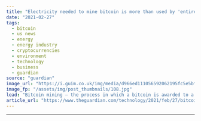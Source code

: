 ```yaml
---
title: "Electricity needed to mine bitcoin is more than used by 'entire countries'"
date: "2021-02-27"
tags: 
  - bitcoin
  - us news
  - energy
  - energy industry
  - cryptocurrencies
  - environment
  - technology
  - business
  - guardian
source: "guardian"
image_url: "https://i.guim.co.uk/img/media/d966ed111056592062195fc5e5bf4a130cf3596d/0_0_5000_3002/master/5000.jpg?width=460&quality=85&auto=format&fit=max&s=019f79cc7bbcc5689a6b196a06b91083"
image_fp: "/assets/img/post_thumbnails/108.jpg"
lead: "Bitcoin mining – the process in which a bitcoin is awarded to a computer that solves a complex series of algorithm – is a deeply energy intensive processIt’s not just the value of bitcoin that has soared in the last year – so has the huge amount of e..."
article_url: "https://www.theguardian.com/technology/2021/feb/27/bitcoin-mining-electricity-use-environmental-impact"
---
```


---
